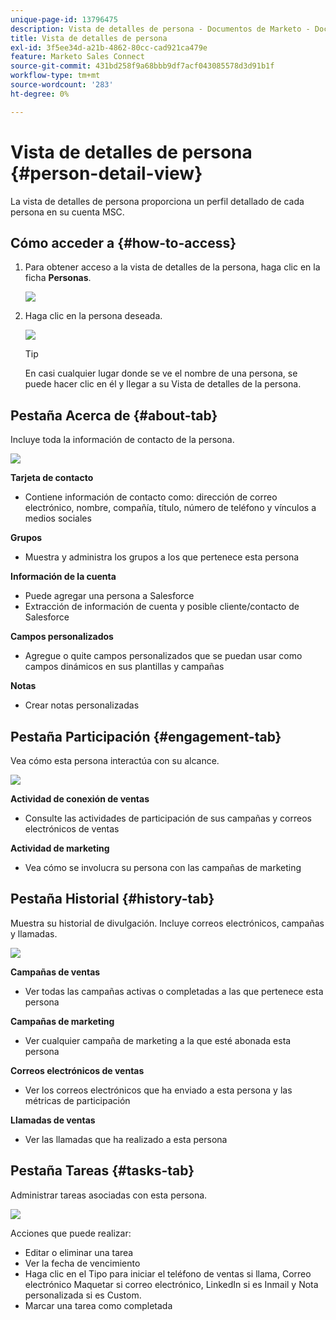 ```yaml
---
unique-page-id: 13796475
description: Vista de detalles de persona - Documentos de Marketo - Documentación del producto
title: Vista de detalles de persona
exl-id: 3f5ee34d-a21b-4862-80cc-cad921ca479e
feature: Marketo Sales Connect
source-git-commit: 431bd258f9a68bbb9df7acf043085578d3d91b1f
workflow-type: tm+mt
source-wordcount: '283'
ht-degree: 0%

---
```


# Vista de detalles de persona {#person-detail-view}

La vista de detalles de persona proporciona un perfil detallado de cada persona en su cuenta MSC.

## Cómo acceder a {#how-to-access}

1. Para obtener acceso a la vista de detalles de la persona, haga clic en la ficha **Personas**.

   ![](assets/person-detail-view-1.png)

1. Haga clic en la persona deseada.

   ![](assets/person-detail-view-2.png)

   >[!TIP]
   >
   >En casi cualquier lugar donde se ve el nombre de una persona, se puede hacer clic en él y llegar a su Vista de detalles de la persona.

## Pestaña Acerca de {#about-tab}

Incluye toda la información de contacto de la persona.

![](assets/person-detail-view-3.png)

**Tarjeta de contacto**

* Contiene información de contacto como: dirección de correo electrónico, nombre, compañía, título, número de teléfono y vínculos a medios sociales

**Grupos**

* Muestra y administra los grupos a los que pertenece esta persona

**Información de la cuenta**

* Puede agregar una persona a Salesforce
* Extracción de información de cuenta y posible cliente/contacto de Salesforce

**Campos personalizados**

* Agregue o quite campos personalizados que se puedan usar como campos dinámicos en sus plantillas y campañas

**Notas**

* Crear notas personalizadas

## Pestaña Participación {#engagement-tab}

Vea cómo esta persona interactúa con su alcance.

![](assets/person-detail-view-4.png)

**Actividad de conexión de ventas**

* Consulte las actividades de participación de sus campañas y correos electrónicos de ventas

**Actividad de marketing**

* Vea cómo se involucra su persona con las campañas de marketing

## Pestaña Historial {#history-tab}

Muestra su historial de divulgación. Incluye correos electrónicos, campañas y llamadas.

![](assets/person-detail-view-5.png)

**Campañas de ventas**

* Ver todas las campañas activas o completadas a las que pertenece esta persona

**Campañas de marketing**

* Ver cualquier campaña de marketing a la que esté abonada esta persona

**Correos electrónicos de ventas**

* Ver los correos electrónicos que ha enviado a esta persona y las métricas de participación

**Llamadas de ventas**

* Ver las llamadas que ha realizado a esta persona

## Pestaña Tareas {#tasks-tab}

Administrar tareas asociadas con esta persona.

![](assets/person-detail-view-6.png)

Acciones que puede realizar:

* Editar o eliminar una tarea
* Ver la fecha de vencimiento
* Haga clic en el Tipo para iniciar el teléfono de ventas si llama, Correo electrónico Maquetar si correo electrónico, LinkedIn si es Inmail y Nota personalizada si es Custom.
* Marcar una tarea como completada

